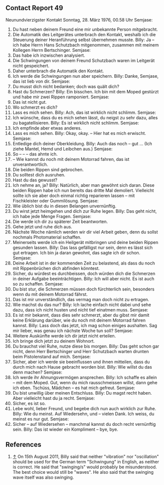 ## Contact Report 49
Neunundvierzigster Kontakt
Sonntag, 28. März 1976, 00.58 Uhr
Semjase:
1. Du hast neben deinem Freund eine mir unbekannte Person mitgebracht.
2. Die Automatik des Leitgerätes unterbrach den Kontakt, weshalb ich die Steuerung deiner Heranführung selbst übernehmen musste.
Billy:
Ja – ich habe Herrn Hans Schutzbach mitgenommen, zusammen mit meinem Kollegen Herrn Bertschinger.
Semjase:
3. Das habe ich inzwischen analysiert.
4. Die Schwingungen von deinem Freund Schutzbach waren im Leitgerät nicht gespeichert.
5. Daher unterbrach die Automatik den Kontakt.
6. Ich werde die Schwingungen nun aber speichern.
Billy:
Danke, Semjase, das ist lieb von dir.
Semjase:
7. Du musst dich nicht bedanken; doch was quält dich?
8. Hast du Schmerzen?
Billy:
Ein bisschen. Ich bin mit dem Moped gestürzt und habe mir zwei Rippen ramponiert.
Semjase:
9. Das ist nicht gut.
10. Wo schmerzt es dich?
11. Lass es mich sehen.
Billy:
Ach, das ist wirklich nicht schlimm.
Semjase:
12. Ich wünsche, dass du es mich sehen lässt, du neigst zu sehr dazu, alles zu bagatellisieren.
Billy:
Es ist wirklich nicht schlimm.
Semjase:
13. Ich empfinde aber etwas anderes.
14. Lass es mich sehen.
Billy:
Okay, okay. – Hier hat es mich erwischt.
Semjase:
15. Entledige dich deiner Oberkleidung.
Billy:
Auch das noch – gut …
(Ich ziehe Mantel, Hemd und Leibchen aus.)
Semjase:
16. So – – – das ahnte ich.
17. – Wie kannst du noch mit deinem Motorrad fahren, das ist unverantwortlich.
18. Die beiden Rippen sind gebrochen.
19. Du solltest dich ausruhen.
20. Hast du das gewusst?
21. Ich nehme an, ja?
Billy:
Natürlich, aber man gewöhnt sich daran. Diese beiden Rippen habe ich nun bereits das dritte Mal demoliert. Vielleicht sollte ich sie aber doch einmal richtig reparieren lassen – mit Fischkleister oder Gummilösung.
Semjase:
22. Wie üblich bist du in diesen Belangen unvernünftig.
23. Du wirst jetzt heimgehen und dich zur Ruhe legen.
Billy:
Das geht nicht, ich habe jede Menge Fragen.
Semjase:
24. Die werde ich dir zu späterer Zeit beantworten.
25. Gehe jetzt und ruhe dich aus.
26. Nächste Woche nämlich werden wir dir viel Arbeit geben, denn du sollst nochmals Photomaterial schaffen.
27. Meinerseits werde ich ein Heilgerät mitbringen und deine beiden Rippen gesunden lassen.
Billy:
Das lass gefälligst nur sein, denn es lässt sich gut ertragen. Ich bin ja daran gewohnt, das sagte ich dir schon.
Semjase:
28. Deine Arbeit ist in der kommenden Zeit zu belastend, als dass du noch mit Rippenbrüchen dich abfinden könntest.
29. Sicher, du würdest es durchbeissen, doch würden dich die Schmerzen in deiner Aufgabe beeinträchtigen.
Billy:
Ich will aber nicht. Es ist auch so zu schaffen.
Semjase:
30. Du bist stur, die Schmerzen müssen doch fürchterlich sein, besonders wenn du mit deinem Motorrad fährst.
31. Das ist mir unverständlich, das vermag man doch nicht zu ertragen.
32. Wie machst du das nur?
Billy:
Ich lache einfach nicht dabei und sehe dazu, dass ich nicht husten und nicht tief einatmen muss.
Semjase:
33. Es ist mir bekannt, dass dies sehr schmerzt, aber du gibst mir damit keine Erklärung darüber, wie du noch mit deinem Motorrad fahren kannst.
Billy:
Lass doch das jetzt, ich mag schon einiges aushalten. Sag mir lieber, was genau ich nächste Woche tun soll?
Semjase:
34. Weitere Auskünfte werde ich dir jetzt nicht erteilen.
35. Ich bringe dich jetzt zu deinem Wohnort.
36. Du brauchst viel Ruhe, nutze diese bis morgen.
Billy:
Das geht schon gar nicht, denn Herr Bertschinger und Herr Schutzbach warten drunten beim Pistolenstand auf mich.
Semjase:
37. Sicher, aber ich werde sie beeinflussen und ihnen mitteilen, dass du durch mich nach Hause gebracht worden bist.
Billy:
Wie willst du das denn machen?
Semjase:
38. Ich werde ihr Ahnungsvermögen ansprechen.
Billy:
Ich schaffe es allein – mit dem Moped. Gut, wenn du mich rausschmeissen willst, dann gehe ich eben. Tschüss, Mädchen – es hat mich gefreut.
Semjase:
39. Du bist unwillig über meinen Entschluss.
Billy:
Du magst recht haben. Aber vielleicht hast du ja recht.
Semjase:
40. Sicher, es ist so.
41. Lebe wohl, lieber Freund, und begebe dich nun auch wirklich zur Ruhe.
Billy:
Wie du meinst. Auf Wiedersehn, und – vielen Dank. Ich weiss, du meinst es nur gut.
Semjase:
42. Sicher – auf Wiedersehen – manchmal kannst du doch recht vernünftig sein.
Billy:
Das ist wieder ein Kompliment – bye, bye.
## References
1. [↑](https://www.futureofmankind.co.uk/Billy_Meier/<#cite_ref-Schwingung_1-0>) On 15th August 2011, Billy said that neither "vibration" nor "oscillation" should be used for the German term "Schwingung" in English, as neither is correct. He said that "swinging/s" would probably be misunderstood. The best choice would still be "waves". He also said that the swinging wave itself was also swinging.

